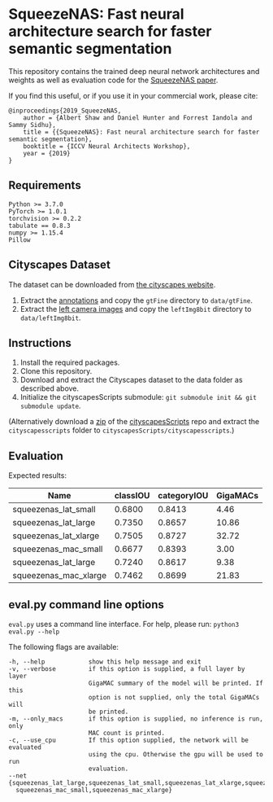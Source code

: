# SqueezeNAS: Fast neural architecture search for faster semantic segmentation

This repository contains the trained deep neural network architectures and weights as well as evaluation code for the [SqueezeNAS paper](https://arxiv.org/abs/1908.01748).

If you find this useful, or if you use it in your commercial work, please cite:

    @inproceedings{2019_SqueezeNAS,
        author = {Albert Shaw and Daniel Hunter and Forrest Iandola and Sammy Sidhu},
        title = {{SqueezeNAS}: Fast neural architecture search for faster semantic segmentation},
        booktitle = {ICCV Neural Architects Workshop},
        year = {2019}
    }

## Requirements

```
Python >= 3.7.0
PyTorch >= 1.0.1
torchvision >= 0.2.2
tabulate == 0.8.3
numpy >= 1.15.4
Pillow
```

## Cityscapes Dataset

The dataset can be downloaded from [the cityscapes website](https://www.cityscapes-dataset.com/downloads/).

1. Extract the [annotations](https://www.cityscapes-dataset.com/file-handling/?packageID=1)
and copy the `gtFine` directory to `data/gtFine`.
1. Extract the [left camera images](https://www.cityscapes-dataset.com/file-handling/?packageID=3)
and copy the `leftImg8bit` directory to `data/leftImg8bit`.

## Instructions

1. Install the required packages.
1. Clone this repository.
1. Download and extract the Cityscapes dataset to the data folder as described above.
1. Initialize the cityscapesScripts submodule: `git submodule init && git submodule update`.

(Alternatively download a [zip](https://github.com/mcordts/cityscapesScripts/archive/master.zip) of the [cityscapesScripts](https://github.com/mcordts/cityscapesScripts/) repo and extract the `cityscapesscripts` folder to `cityscapesScripts/cityscapesscripts`.)

## Evaluation

Expected results:

| Name | classIOU  | categoryIOU | GigaMACs |
| --- | --- | --- | --- |
| squeezenas_lat_small  | 0.6800 | 0.8413 | 4.46  |
| squeezenas_lat_large  | 0.7350 | 0.8657 | 10.86 |
| squeezenas_lat_xlarge | 0.7505 | 0.8727 | 32.72 |
| squeezenas_mac_small  | 0.6677 | 0.8393 | 3.00  |
| squeezenas_lat_large  | 0.7240 | 0.8617 | 9.38  |
| squeezenas_mac_xlarge | 0.7462 | 0.8699 | 21.83 |

## eval.py command line options

`eval.py` uses a command line interface.
For help, please run: `python3 eval.py --help`

The following flags are available:
```
-h, --help            show this help message and exit
-v, --verbose         if this option is supplied, a full layer by layer
                      GigaMAC summary of the model will be printed. If this
                      option is not supplied, only the total GigaMACs will
                      be printed.
-m, --only_macs       if this option is supplied, no inference is run, only
                      MAC count is printed.
-c, --use_cpu         If this option supplied, the network will be evaluated
                      using the cpu. Otherwise the gpu will be used to run
                      evaluation.
--net {squeezenas_lat_large,squeezenas_lat_small,squeezenas_lat_xlarge,squeezenas_mac_large,
  squeezenas_mac_small,squeezenas_mac_xlarge}
```
